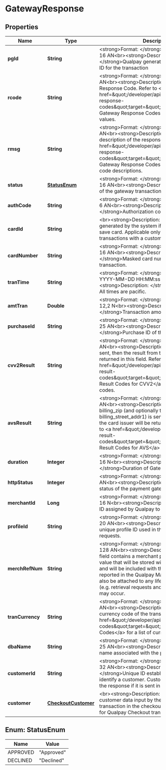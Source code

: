 
# GatewayResponse

## Properties
Name | Type | Description | Notes
------------ | ------------- | ------------- | -------------
**pgId** | **String** | &lt;strong&gt;Format: &lt;/strong&gt;Variable length, up to 16 AN&lt;br&gt;&lt;strong&gt;Description: &lt;/strong&gt;Qualpay generated payment gateway ID for the transaction |  [optional]
**rcode** | **String** | &lt;strong&gt;Format: &lt;/strong&gt;Fixed length, 3 AN&lt;br&gt;&lt;strong&gt;Description: &lt;/strong&gt;Gateway Response Code. Refer to &lt;a href&#x3D;\&quot;/developer/api/reference#gateway-response-codes\&quot;target&#x3D;\&quot;_blank\&quot;&gt;Payment Gateway Response Codes&lt;/a&gt; for possible values. |  [optional]
**rmsg** | **String** | &lt;strong&gt;Format: &lt;/strong&gt;Variable length AN&lt;br&gt;&lt;strong&gt;Description: &lt;/strong&gt;A short description of the response code. Refer to &lt;a href&#x3D;\&quot;/developer/api/reference#gateway-response-codes\&quot;target&#x3D;\&quot;_blank\&quot;&gt;Payment Gateway Response Codes&lt;/a&gt; for response code descriptions. |  [optional]
**status** | [**StatusEnum**](#StatusEnum) | &lt;strong&gt;Format: &lt;/strong&gt;Variable length, up to 16 AN&lt;br&gt;&lt;strong&gt;Description: &lt;/strong&gt;Status of the gateway transaction. |  [optional]
**authCode** | **String** | &lt;strong&gt;Format: &lt;/strong&gt;Variable length, up to 6 AN&lt;br&gt;&lt;strong&gt;Description: &lt;/strong&gt;Authorization code from issuer. |  [optional]
**cardId** | **String** | &lt;br&gt;&lt;strong&gt;Description: &lt;/strong&gt;The card_id generated by the system if customer chooses to save card. Applicable only for Qualpay Checkout transactions with a customer id. |  [optional]
**cardNumber** | **String** | &lt;strong&gt;Format: &lt;/strong&gt;Variable length, up to 16 AN&lt;br&gt;&lt;strong&gt;Description: &lt;/strong&gt;Masked card number used in transaction.  |  [optional]
**tranTime** | **String** | &lt;strong&gt;Format: &lt;/strong&gt;Variable length, in YYYY-MM-DD HH:MM:ss format&lt;br&gt;&lt;strong&gt;Description: &lt;/strong&gt;Transaction time. All times are pacific.  |  [optional]
**amtTran** | **Double** | &lt;strong&gt;Format: &lt;/strong&gt;Variable length, up to 12,2 N&lt;br&gt;&lt;strong&gt;Description: &lt;/strong&gt;Transaction amount. |  [optional]
**purchaseId** | **String** | &lt;strong&gt;Format: &lt;/strong&gt;Variable length, up to 25 AN&lt;br&gt;&lt;strong&gt;Description: &lt;/strong&gt;Purchase ID of the transaction. |  [optional]
**cvv2Result** | **String** | &lt;strong&gt;Format: &lt;/strong&gt;Fixed length, 1 AN&lt;br&gt;&lt;strong&gt;Description: &lt;/strong&gt;If CVV is sent, then the result from the card issuer will be returned in this field. Refer to &lt;a href&#x3D;\&quot;/developer/api/reference#cvv2-result-codes\&quot;target&#x3D;\&quot;_blank\&quot;&gt;Payment Result Codes for CVV2&lt;/a&gt; for valid CVV2 result codes. |  [optional]
**avsResult** | **String** | &lt;strong&gt;Format: &lt;/strong&gt;Fixed length, 1 AN&lt;br&gt;&lt;strong&gt;Description: &lt;/strong&gt;If the billing_zip (and optionally the billing_street_addr1) is sent, then the result from the card issuer will be returned in this field. Refer to &lt;a href&#x3D;\&quot;/developer/api/reference#avs-result-codes\&quot;target&#x3D;\&quot;_blank\&quot;&gt;Payment Result Codes for AVS&lt;/a&gt; for |  [optional]
**duration** | **Integer** | &lt;strong&gt;Format: &lt;/strong&gt;Variable length, up to 16 N&lt;br&gt;&lt;strong&gt;Description: &lt;/strong&gt;Duration of Gateway request in ms. |  [optional]
**httpStatus** | **Integer** | &lt;strong&gt;Format: &lt;/strong&gt;Variable length AN&lt;br&gt;&lt;strong&gt;Description: &lt;/strong&gt;HTTP status of the payment gateway request. |  [optional]
**merchantId** | **Long** | &lt;strong&gt;Format: &lt;/strong&gt;Variable length, up to 16 N&lt;br&gt;&lt;strong&gt;Description: &lt;/strong&gt;Unique ID assigned by Qualpay to a merchant. |  [optional]
**profileId** | **String** | &lt;strong&gt;Format: &lt;/strong&gt;Variable length, up to 20 AN&lt;br&gt;&lt;strong&gt;Description: &lt;/strong&gt;The unique profile ID used in the payment gateway requests. |  [optional]
**merchRefNum** | **String** | &lt;strong&gt;Format: &lt;/strong&gt;Variable length, up to 128 AN&lt;br&gt;&lt;strong&gt;Description: &lt;/strong&gt;This field contains a merchant provided reference value that will be stored with the transaction data and will be included with the transaction data reported in the Qualpay Manager. This value will also be attached to any lifecycle transactions (e.g. retrieval requests and chargebacks) that may occur. |  [optional]
**tranCurrency** | **String** | &lt;strong&gt;Format: &lt;/strong&gt;Fixed length, 3 AN&lt;br&gt;&lt;strong&gt;Description: &lt;/strong&gt;Numeric currency code of the transaction. Refer to &lt;a href&#x3D;\&quot;/developer/api/reference#country-codes\&quot;target&#x3D;\&quot;_blank\&quot;&gt;Country Codes&lt;/a&gt; for a list of currency codes. |  [optional]
**dbaName** | **String** | &lt;strong&gt;Format: &lt;/strong&gt;Variable length, up to 25 AN&lt;br&gt;&lt;strong&gt;Description: &lt;/strong&gt;DBA name associated with the profile. |  [optional]
**customerId** | **String** | &lt;strong&gt;Format: &lt;/strong&gt;Variable length, up to 32 AN&lt;br&gt;&lt;strong&gt;Description: &lt;/strong&gt;Unique ID established by merchant to identify a customer. Customer ID is included in the response if it is sent in the request.  |  [optional]
**customer** | [**CheckoutCustomer**](CheckoutCustomer.md) | &lt;br&gt;&lt;strong&gt;Description: &lt;/strong&gt;The customer data input by the user for this transaction in the checkout page.  Applicable only for Qualpay Checkout transactions. |  [optional]


<a name="StatusEnum"></a>
## Enum: StatusEnum
Name | Value
---- | -----
APPROVED | &quot;Approved&quot;
DECLINED | &quot;Declined&quot;



